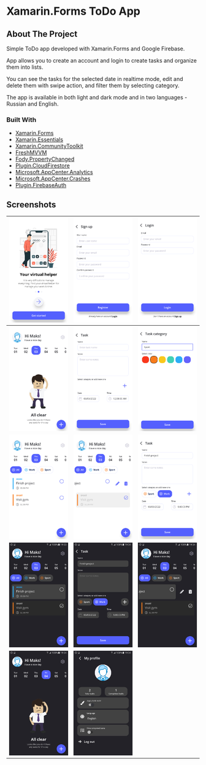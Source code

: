 <h1>Xamarin.Forms ToDo App</h1>

## About The Project

<p>Simple ToDo app developed with Xamarin.Forms and Google Firebase.</p>
<p>App allows you to create an account and login to create tasks and organize them into lists.</p>
<p>You can see the tasks for the selected date in realtime mode, edit and delete them with swipe action, and filter them by selecting category.</p>
<p>The app is available in both light and dark mode and in two languages - Russian and English.</p>

### Built With

* [Xamarin.Forms](https://docs.microsoft.com/en-us/xamarin/xamarin-forms/)
* [Xamarin.Essentials](https://docs.microsoft.com/en-us/xamarin/essentials/)
* [Xamarin.CommunityToolkit](https://docs.microsoft.com/en-us/xamarin/community-toolkit/)
* [FreshMVVM](https://github.com/rid00z/FreshMvvm)
* [Fody.PropertyChanged](https://github.com/Fody/PropertyChanged)
* [Plugin.CloudFirestore](https://github.com/f-miyu/Plugin.CloudFirestore)
* [Microsoft.AppCenter.Analytics](https://www.nuget.org/packages/Microsoft.AppCenter.Analytics/)
* [Microsoft.AppCenter.Crashes](https://www.nuget.org/packages/Microsoft.AppCenter.Crashes/)
* [Plugin.FirebaseAuth](https://github.com/f-miyu/Plugin.FirebaseAuth)

## Screenshots
<table>
<thead>
  <tr>
    <th class="tg-0lax"><img src="https://github.com/reminmax/ToDoApp/blob/master/Screenshots/Screenshot_20220303-181216.png?raw=true" Width="240" /></th>
    <th class="tg-0lax"><img src="https://github.com/reminmax/ToDoApp/blob/master/Screenshots/Screenshot_20220303-181228.png?raw=true" Width="240" /></th>
    <th class="tg-0lax"><img src="https://github.com/reminmax/ToDoApp/blob/master/Screenshots/Screenshot_20220303-181239.png?raw=true" Width="240" /></th>
  </tr>
</thead>
<tbody>
  <tr>
    <td class="tg-0lax"><img src="https://github.com/reminmax/ToDoApp/blob/master/Screenshots/Screenshot_20220303-181438.png?raw=true" Width="240" /></td>
    <td class="tg-0lax"><img src="https://github.com/reminmax/ToDoApp/blob/master/Screenshots/Screenshot_20220303-181511.png?raw=true" Width="240" /></td>
    <td class="tg-0lax"><img src="https://github.com/reminmax/ToDoApp/blob/master/Screenshots/Screenshot_20220303-181618.png?raw=true" Width="240" /></td>
  </tr>
  <tr>
    <td class="tg-0lax"><img src="https://github.com/reminmax/ToDoApp/blob/master/Screenshots/Screenshot_20220303-183552.png?raw=true" Width="240" /></td>
    <td class="tg-0lax"><img src="https://github.com/reminmax/ToDoApp/blob/master/Screenshots/Screenshot_20220303-183710.png?raw=true" Width="240" /></td>
    <td class="tg-0lax"><img src="https://github.com/reminmax/ToDoApp/blob/master/Screenshots/Screenshot_20220303-193326.png?raw=true" Width="240" /></td>
  </tr>
  <tr>
    <td class="tg-0lax"><img src="https://github.com/reminmax/ToDoApp/blob/master/Screenshots/Screenshot_20220303-193357.png?raw=true" Width="240" /></td>
    <td class="tg-0lax"><img src="https://github.com/reminmax/ToDoApp/blob/master/Screenshots/Screenshot_20220303-193408.png?raw=true" Width="240" /></td>
    <td class="tg-0lax"><img src="https://github.com/reminmax/ToDoApp/blob/master/Screenshots/Screenshot_20220303-193422.png?raw=true" Width="240" /></td>
  </tr>
  <tr>
    <td class="tg-0lax"><img src="https://github.com/reminmax/ToDoApp/blob/master/Screenshots/Screenshot_20220303-193433.png?raw=true" Width="240" /></td>
    <td class="tg-0lax"><img src="https://github.com/reminmax/ToDoApp/blob/master/Screenshots/Screenshot_20220303-193452.png?raw=true" Width="240" /></td>
  </tr>
</tbody>
</table>
